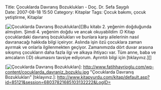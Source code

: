 Title: Çocuklarda Davranış Bozuklukları - Doç. Dr. Sefa Saygılı  
Date: 2007-08-18 15:50
Category: Kitaplar
Tags: Çocuk bakımı, çocuk yetiştirme, Kitaplar

[![Çocuklarda Davranış Bozuklukları][]][]Bu kitabı 2. yeğenim doğduğunda
almıştım. Şimdi 4. yeğenim doğdu ve ancak okuyabildim :D Kitap
çocuklardaki davranış bozuklukları ve bunlara karşı ailelerinin nasıl
davranacağı hakkıda bilgi içeiryor. Aslında işin özü çocuklara zaman
ayırmak ve onlarla ilgilenmekten geçiyor. Zamanımızda dört duvar arasına
sıkışmış çocukların daha fazla ilgi ve alkaya ihtiyacı var. Tüm anne,
baba ve amcaların (:D) okumasını tavsiye ediyorum. Ayrıntılı bilgi için
[tıklayınız.][]

  [Çocuklarda Davranış Bozuklukları]: http://www.fatihhayrioglu.com/wp-content/cocuklarda_davraniz_bozuklu.kucukresim.jpg
  [![Çocuklarda Davranış Bozuklukları][]]: http://www.fatihhayrioglu.com/wp-content/cocuklarda_davraniz_bozuklu.jpg
    "Çocuklarda Davranış Bozuklukları"
  [tıklayınız.]: http://www.kitapyurdu.com/kitap/default.asp?id=85121&session=68037821685103132222&LogID=
